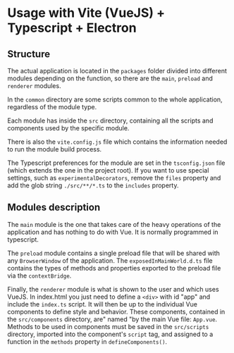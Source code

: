 <!--
 Copyright (c) 2021 MillenniumEarl
 
 This software is released under the MIT License.
 https://opensource.org/licenses/MIT
-->

# Usage with Vite (VueJS) + Typescript + Electron

## Structure

The actual application is located in the `packages` folder divided into different modules depending on the function, so there are the `main`, `preload` and `renderer` modules.

In the `common` directory are some scripts common to the whole application, regardless of the module type.

Each module has inside the `src` directory, containing all the scripts and components used by the specific module.

There is also the `vite.config.js` file which contains the information needed to run the module build process.

The Typescript preferences for the module are set in the `tsconfig.json` file (which extends the one in the project root). If you want to use special settings, such as `experimentalDecorators`, remove the `files` property and add the glob string `./src/**/*.ts` to the `includes` property.

## Modules description

The `main` module is the one that takes care of the heavy operations of the application and has nothing to do with Vue. It is normally programmed in typescript.

The `preload` module contains a single preload file that will be shared with any `BrowserWindow` of the application. The `exposedInMainWorld.d.ts` file contains the types of methods and properties exported to the preload file via the `contextBridge`.

Finally, the `renderer` module is what is shown to the user and which uses VueJS. In index.html you just need to define a `<div>` with id "app" and include the `index.ts` script. It will then be up to the individual Vue components to define style and behavior. These components, contained in the `src/components` directory, are" named "by the main Vue file: `App.vue`. Methods to be used in components must be saved in the `src/scripts` directory, imported into the component's `script` tag, and assigned to a function in the `methods` property in `defineComponents()`.
